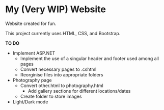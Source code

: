 # My (Very WIP) Website
Website created for fun.

This project currently uses HTML, CSS, and Bootstrap.


**TO DO**
- Implement ASP.NET
    - Implement the use of a singular header and footer used among all pages
    - Convert necessary pages to .cshtml
    - Reorginise files into appropriate folders
- Photography page
    - Convert other.html to photography.html
        - Add gallery sections for different locations/dates
    - Create folder to store images 
- Light/Dark mode